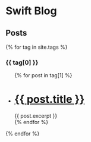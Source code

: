# Swift Blog

## Posts

{% for tag in site.tags %}
  <h3>{{ tag[0] }}</h3>
  <ul>
    {% for post in tag[1] %}
      <li>
        <h1>
          <a href="{{ post.url | relative_url }}">{{ post.title }}</a>
        </h1>
        {{ post.excerpt }}
      </li>
    {% endfor %}
  </ul>
{% endfor %}
